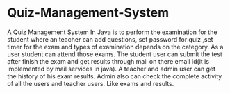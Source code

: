 # Quiz-Management-System
A Quiz Management System In Java is to perform the examination for the student where an teacher can add questions, set password for quiz ,set timer for the exam and types of examination depends on the category. As a user student can attend those exams.
The student user can submit the test after finish the exam and get results through mail on there email id(it is implemented by mail services in java). A teacher and admin user can get the history of his exam results. Admin also can check the complete activity of all the users and teacher users. Like exams and results.
